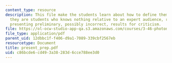 ```yaml
---
content_type: resource
description: This file make the students learn about how to define themselves weather
  they are students who knows nothing relative to an expert audience, researchers
  presenting preliminary, possibly incorrect, results for criticism.
file: https://ol-ocw-studio-app-qa.s3.amazonaws.com/courses/3-46-photonic-materials-and-devices-spring-2006/c86bcde6cd493a38283d6cce788ee3d0_present_prep.pdf
file_type: application/pdf
parent_uid: 12dbbc1f-f406-d9a1-7089-339cbf2567eb
resourcetype: Document
title: present_prep.pdf
uid: c86bcde6-cd49-3a38-283d-6cce788ee3d0
---
```

